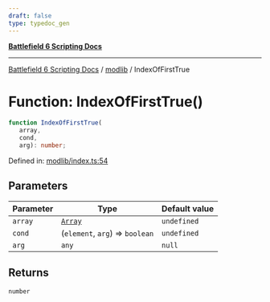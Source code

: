 ```yaml
---
draft: false
type: typedoc_gen
---
```


[**Battlefield 6 Scripting Docs**](../../_index.md)

***

[Battlefield 6 Scripting Docs](../../_index.md) / [modlib](../_index.md) / IndexOfFirstTrue

# Function: IndexOfFirstTrue()

```ts
function IndexOfFirstTrue(
   array, 
   cond, 
   arg): number;
```

Defined in: [modlib/index.ts:54](https://github.com/battlefield-portal-community/portal-docs/blob/6d87e21c5922a3efb03c634dbe98e5fe6e797672/generators/santiago/modlib/index.ts#L54)

## Parameters

| Parameter | Type | Default value |
| ------ | ------ | ------ |
| `array` | [`Array`](../../mod/mod/Array/_index.md) | `undefined` |
| `cond` | (`element`, `arg`) => `boolean` | `undefined` |
| `arg` | `any` | `null` |

## Returns

`number`
